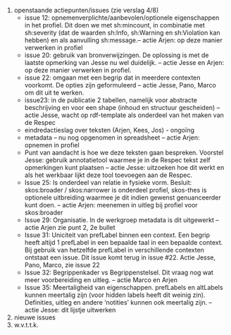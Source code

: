 1) openstaande actiepunten/issues (zie verslag 4/8)
   * issue 12: opnemenverplichte/aanbevolen/optionele eigenschappen in het profiel. Dit doen we met sh:mincount, in combinatie met sh:severity (dat de waarden sh:Info, sh:Warning en sh:Violation kan hebben) en als aanvulling sh:message.– actie Arjen: op deze manier verwerken in profiel
   * issue 20: gebruik van bronverwijzingen. De oplossing is met de laatste opmerking van Jesse nu wel duidelijk. – actie Jesse en Arjen: op deze manier verwerken in profiel.
   * issue 22: omgaan met een begrip dat in meerdere contexten voorkomt. De opties zijn geformuleerd – actie Jesse, Pano, Marco om dit uit te werken.
   * issue23: in de publicatie 2 tabellen, namelijk voor abstracte beschrijving en voor een shape (inhoud en structuur gescheiden) – actie Jesse, wacht op rdf-template als onderdeel van het maken van de Respec
   * eindredactieslag over teksten (Arjen, Kees, Jos) - ongoïng
   * metadata – nu nog opgenomen in spreadsheet – actie Arjen: opnemen in profiel
   * Punt van aandacht is hoe we deze teksten gaan bespreken. Voorstel Jesse: gebruik annotatietool waarmee je in de Respec tekst zelf opmerkingen kunt plaatsen – actie Jesse: uitzoeken hoe dit werkt en als het werkbaar lijkt deze tool toevoegen aan de Respec.
   * Issue 25: Is onderdeel van relatie in fysieke vorm. Besluit: skos:broader / skos:narrower is onderdeel profiel, skos-thes is optionele uitbreiding waarmee je dit indien gewenst genuanceerder kunt doen. – actie Arjen: meenemen in uitleg bij profiel voor skos:broader
   * Issue 29: Organisatie. In de werkgroep metadata is dit uitgewerkt – actie Arjen zie punt 2, 2e bullet
   * Issue 31: Uniciteit van prefLabel binnen een context. Een begrip heeft altijd 1 prefLabel in een bepaalde taal in een bepaalde context. Bij gebruik van hetzelfde prefLabel in verschillende contexten ontstaat een issue. Dit issue komt terug in issue #22. Actie Jesse, Pano, Marco, zie issue 22
   * Issue 32: Begrippenkader vs Begrippenstelsel. Dit vraag nog wat meer voorbereiding en uitleg. – actie Marco en Arjen
   * Issue 35: Meertaligheid van eigenschappen. prefLabels en altLabels kunnen meertalig zijn (voor hidden labels heeft dit weinig zin). Definities, uitleg en andere ‘notities’ kunnen ook meertalig zijn. – actie Jesse: dit lijstje uitwerken
2) nieuwe issues
3) w.v.t.t.k.
